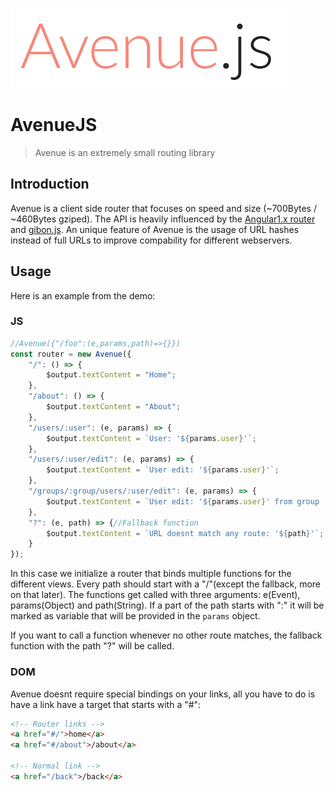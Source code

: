 ![AvenueJS](./logo.png)

# AvenueJS

> Avenue is an extremely small routing library

## Introduction

Avenue is a client side router that focuses on speed and size (~700Bytes / ~460Bytes gziped).
The API is heavily influenced by the [Angular1.x router](https://docs.angularjs.org/tutorial/step_09) and [gibon.js](https://github.com/tunnckoCore/gibon).
An unique feature of Avenue is the usage of URL hashes instead of full URLs to improve compability for different webservers.

## Usage

Here is an example from the demo:

### JS

```js
//Avenue({"/foo":(e,params,path)=>{}})
const router = new Avenue({
    "/": () => {
        $output.textContent = "Home";
    },
    "/about": () => {
        $output.textContent = "About";
    },
    "/users/:user": (e, params) => {
        $output.textContent = `User: '${params.user}'`;
    },
    "/users/:user/edit": (e, params) => {
        $output.textContent = `User edit: '${params.user}'`;
    },
    "/groups/:group/users/:user/edit": (e, params) => {
        $output.textContent = `User edit: '${params.user}' from group '${params.group}'`;
    },
    "?": (e, path) => {//Fallback function
        $output.textContent = `URL doesnt match any route: '${path}'`;
    }
});
```

In this case we initialize a router that binds multiple functions for the different views.
Every path should start with a "/"(except the fallback, more on that later).
The functions get called with three arguments: e(Event), params(Object) and path(String).
If a part of the path starts with ":" it will be marked as variable that will be provided in the `params` object.

If you want to call a function whenever no other route matches, the fallback function with the path "?" will be called.

### DOM

Avenue doesnt require special bindings on your links, all you have to do is have a link have a target that starts with a "#":

```html
<!-- Router links -->
<a href="#/">home</a>
<a href="#/about">/about</a>

<!-- Normal link -->
<a href="/back">/back</a>
```
